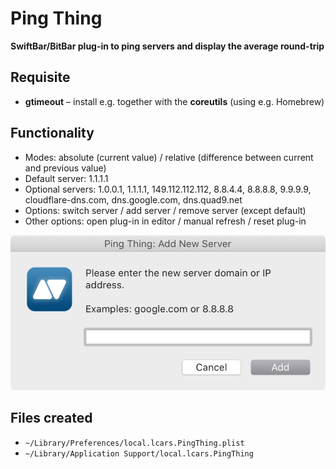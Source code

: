 # Ping Thing

**SwiftBar/BitBar plug-in to ping servers and display the average round-trip**

## Requisite
* **gtimeout** – install e.g. together with the **coreutils** (using e.g. Homebrew)

## Functionality
* Modes: absolute (current value) / relative (difference between current and previous value)
* Default server: 1.1.1.1
* Optional servers: 1.0.0.1, 1.1.1.1, 149.112.112.112, 8.8.4.4, 8.8.8.8, 9.9.9.9, cloudflare-dns.com, dns.google.com, dns.quad9.net
* Options: switch server / add server / remove server (except default)
* Other options: open plug-in in editor / manual refresh / reset plug-in

![snap1](https://raw.githubusercontent.com/JayBrown/Ping-Thing/main/img/snap1.jpg)

## Files created
* `~/Library/Preferences/local.lcars.PingThing.plist`
* `~/Library/Application Support/local.lcars.PingThing`
